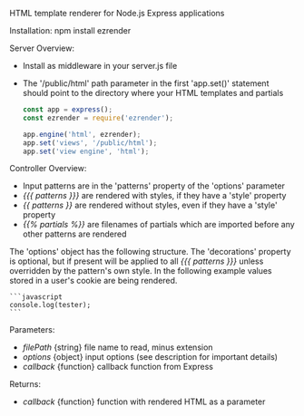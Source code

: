 HTML template renderer for Node.js Express applications

Installation:
  npm install ezrender

Server Overview:
  - Install as middleware in your server.js file
  - The '/public/html' path parameter in the first 'app.set()' statement should point to the directory where your HTML templates and partials

    ```javascript
    const app = express();
    const ezrender = require('ezrender');

    app.engine('html', ezrender);
    app.set('views', '/public/html');
    app.set('view engine', 'html');
    ```

Controller Overview:
  - Input patterns are in the 'patterns' property of the 'options' parameter
  - *{{{ patterns }}}* are rendered with styles, if they have a 'style' property
  - *{{ patterns }}* are rendered without styles, even if they have a 'style' property
  - *{{% partials %}}* are filenames of partials which are imported before any other patterns are rendered
  
  The 'options' object has the following structure. The 'decorations' property is optional, but if present will be applied to all *{{{ patterns }}}* unless overridden by the pattern's own style. In the following example values stored in a user's cookie are being rendered.

    ```javascript
    console.log(tester);
    ```

Parameters:
  - *filePath* {string} file name to read, minus extension
  - *options* {object} input options (see description for important details)
  - *callback* {function} callback function from Express

Returns:
  - *callback* {function} function with rendered HTML as a parameter